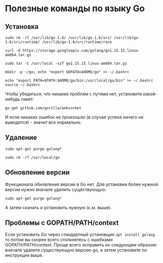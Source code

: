 
# Полезные команды по языку Go

## Установка

`sudo rm -rf /usr/lib/go-1.6/ /usr/lib/go-1.6/src/ /usr/lib/go-1.6/src/runtime/ /usr/lib/go-1.6/src/runtime/race`

`curl -O https://storage.googleapis.com/golang/go1.15.15.linux-amd64.tar.gz`

`sudo tar -C /usr/local -xzf go1.15.15.linux-amd64.tar.gz`

`mkdir -p ~/go; echo "export GOPATH=$HOME/go" >> ~/.bashrc`

`echo "export PATH=$PATH:$HOME/go/bin:/usr/local/go/bin" >> ~/.bashrc`
`source ~/.bashrc`

Чтобы убедиться, что никаких проблем с путями нет, установите какой-нибудь пакет:

`go get github.com/gorilla/websocket`

И если никаких ошибок не произошло (в случае успеха ничего не выводится) - значит все нормально.

## Удаление

`sudo apt-get purge golang*`

`sudo rm -rf /usr/local/go`

## Обновление версии

Функционала обновления версии в Go нет. Для установки более нужной версии нужно вначале удалить существующую:

`sudo apt-get purge golang*`

А затем скачать и установить нужную (с.м. выше).

## Проблемы с GOPATH/PATH/context

Если установить Go через стандартный установщик `apt install golang` то потом вы скорее всего столкнетесь с ошибками
GOPATH/PATH/context. Проще всего исправить их следующим образом: вначале удалите существующую версию go, а затем 
установите по инструкции выше.
